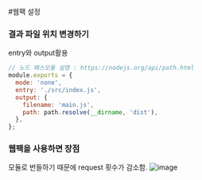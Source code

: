 #웹팩 설정

### 결과 파일 위치 변경하기

entry와 output활용

```js
// 노드 패스모듈 설명 : https://nodejs.org/api/path.html
module.exports = {
  mode: 'none',
  entry: './src/index.js',
  output: {
    filename: 'main.js',
    path: path.resolve(__dirname, 'dist'),
  },
};
```

### 웹팩을 사용하면 장점

모듈로 번들하기 때문에 request 횟수가 감소함.
![image](https://github.com/suhong99/StudyRepo/assets/120103909/abf7f8b4-b988-4f12-8616-9e1cf5607c2e)
